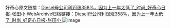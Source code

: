 好奇心原文链接：[Diesel母公司利润涨358%，因为上一年太低了_时尚_好奇心日报-张田小 ](https://www.qdaily.com/articles/9147.html)
WebArchive归档链接：[Diesel母公司利润涨358%，因为上一年太低了_时尚_好奇心日报-张田小 ](http://web.archive.org/web/20190623153809/https://www.qdaily.com/articles/9147.html)
![image](http://ww3.sinaimg.cn/large/007d5XDply1g3ve877g5fj30u03kl7wh)